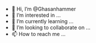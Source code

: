 - 👋 Hi, I’m @Ghasanhammer
- 👀 I’m interested in ...
- 🌱 I’m currently learning ...
- 💞️ I’m looking to collaborate on ...
- 📫 How to reach me ...

<!---
Ghasanhammer/Ghasanhammer is a ✨ special ✨ repository because its `README.md` (this file) appears on your GitHub profile.
You can click the Preview link to take a look at your changes.
--->
